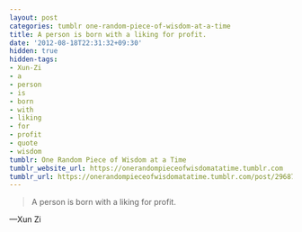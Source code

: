 ```yaml
---
layout: post
categories: tumblr one-random-piece-of-wisdom-at-a-time
title: A person is born with a liking for profit.
date: '2012-08-18T22:31:32+09:30'
hidden: true
hidden-tags:
- Xun-Zi
- a
- person
- is
- born
- with
- liking
- for
- profit
- quote
- wisdom
tumblr: One Random Piece of Wisdom at a Time
tumblr_website_url: https://onerandompieceofwisdomatatime.tumblr.com
tumblr_url: https://onerandompieceofwisdomatatime.tumblr.com/post/29687629090/a-person-is-born-with-a-liking-for-profit
---
```

> A person is born with a liking for profit.

—Xun Zi
